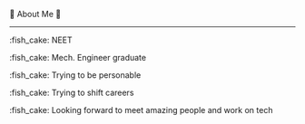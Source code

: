 :dango: About Me :dango: <hr>
<p>:fish_cake: NEET </p>
<p>:fish_cake: Mech. Engineer graduate </p>
<p>:fish_cake: Trying to be personable </p>
<p>:fish_cake: Trying to shift careers </p>
<p>:fish_cake: Looking forward to meet amazing people and work on tech </p>
<!--
**nirei60/nirei60** is a ✨ _special_ ✨ repository because its `README.md` (this file) appears on your GitHub profile.

Here are some ideas to get you started:

- 🔭 I’m currently working on ...
- 🌱 I’m currently learning ...
- 👯 I’m looking to collaborate on ...
- 🤔 I’m looking for help with ...
- 💬 Ask me about ...
- 📫 How to reach me: ...
- 😄 Pronouns: ...
- ⚡ Fun fact: ...
-->
